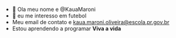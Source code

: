 - 👋 Ola meu nome e @KauaMaroni
- 👀 eu me interesso em futebol
- Meu  email de contato e kaua.maroni.oliveira@escola.pr.gov.br
- Estou  aprendendo a programar
__Viva a vida__
